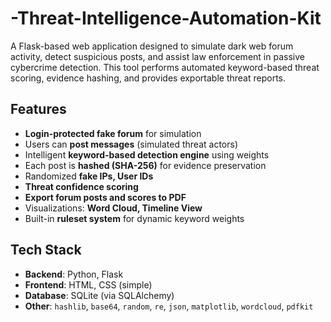 # -Threat-Intelligence-Automation-Kit
A Flask-based web application designed to simulate dark web forum activity, detect suspicious posts, and assist law enforcement in passive cybercrime detection. This tool performs automated keyword-based threat scoring, evidence hashing, and provides exportable threat reports.

## Features
-  **Login-protected fake forum** for simulation
-  Users can **post messages** (simulated threat actors)
-  Intelligent **keyword-based detection engine** using weights
-  Each post is **hashed (SHA-256)** for evidence preservation
-  Randomized **fake IPs, User IDs**
-  **Threat confidence scoring**
-  **Export forum posts and scores to PDF**
-  Visualizations: **Word Cloud, Timeline View**
-  Built-in **ruleset system** for dynamic keyword weights

## Tech Stack

- **Backend**: Python, Flask
- **Frontend**: HTML, CSS (simple)
- **Database**: SQLite (via SQLAlchemy)
- **Other**: `hashlib`, `base64`, `random`, `re`, `json`, `matplotlib`, `wordcloud`, `pdfkit`




